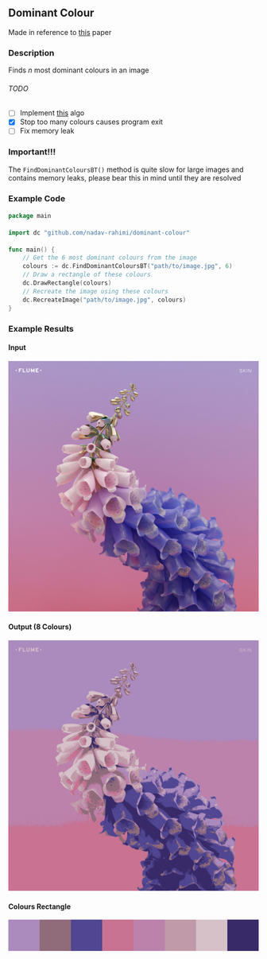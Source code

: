 ## Dominant Colour
Made in reference to [this](https://pdfs.semanticscholar.org/fc50/a3950d6ce54717b945079329069dcd8ccb7a.pdf) paper

### Description
Finds *n* most dominant colours in an image

###### TODO
- [ ] Implement [this](http://www.cs.joensuu.fi/sipu/pub/Threshold-JEI.pdf) algo
- [x] Stop too many colours causes program exit
- [ ] Fix memory leak

### Important!!!
The `FindDominantColoursBT()` method is quite slow for large images and contains memory leaks, please bear this in mind until they are resolved

### Example Code
```go
package main

import dc "github.com/nadav-rahimi/dominant-colour"

func main() {
    // Get the 6 most dominant colours from the image
    colours := dc.FindDominantColoursBT("path/to/image.jpg", 6)
    // Draw a rectangle of these colours
    dc.DrawRectangle(colours)
    // Recreate the image using these colours
    dc.RecreateImage("path/to/image.jpg", colours)
}
```

### Example Results
#### Input
![example input](images/skin.jpg)

#### Output (8 Colours)
![example input](images/skin_render.jpeg)

#### Colours Rectangle
![rectangle](images/dominantcolours.png)
